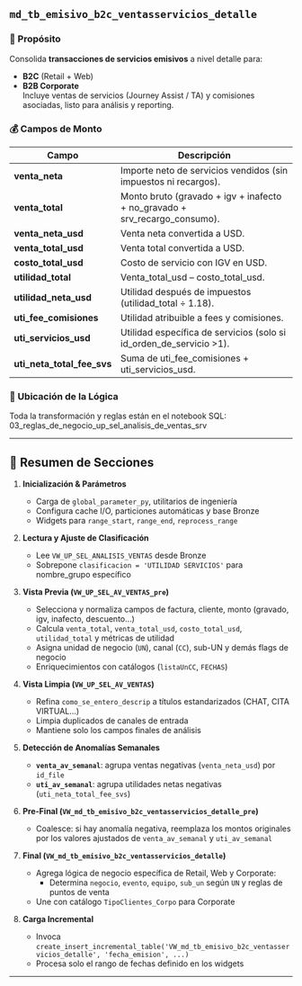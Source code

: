 ## `md_tb_emisivo_b2c_ventasservicios_detalle`

### 🔎 Propósito  
Consolida **transacciones de servicios emisivos** a nivel detalle para:
- **B2C** (Retail + Web)  
- **B2B Corporate**  
Incluye ventas de servicios (Journey Assist / TA) y comisiones asociadas, listo para análisis y reporting.

### 💰 Campos de Monto  
| Campo               | Descripción                                                              |
| ------------------- | ------------------------------------------------------------------------ |
| **venta_neta**      | Importe neto de servicios vendidos (sin impuestos ni recargos).         |
| **venta_total**     | Monto bruto (gravado + igv + inafecto + no_gravado + srv_recargo_consumo). |
| **venta_neta_usd**  | Venta neta convertida a USD.                                            |
| **venta_total_usd** | Venta total convertida a USD.                                           |
| **costo_total_usd** | Costo de servicio con IGV en USD.                                       |
| **utilidad_total**  | Venta_total_usd – costo_total_usd.                                       |
| **utilidad_neta_usd** | Utilidad después de impuestos (utilidad_total ÷ 1.18).               |
| **uti_fee_comisiones** | Utilidad atribuible a fees y comisiones.                           |
| **uti_servicios_usd** | Utilidad específica de servicios (solo si id_orden_de_servicio >1).  |
| **uti_neta_total_fee_svs** | Suma de uti_fee_comisiones + uti_servicios_usd.               |

### 📂 Ubicación de la Lógica  
Toda la transformación y reglas están en el notebook SQL:  03_reglas_de_negocio_up_sel_analisis_de_ventas_srv


---

## 📝 Resumen de Secciones

1. **Inicialización & Parámetros**  
   - Carga de `global_parameter_py`, utilitarios de ingeniería  
   - Configura cache I/O, particiones automáticas y base Bronze  
   - Widgets para `range_start`, `range_end`, `reprocess_range`

2. **Lectura y Ajuste de Clasificación**  
   - Lee `VW_UP_SEL_ANALISIS_VENTAS` desde Bronze  
   - Sobrepone `clasificacion = 'UTILIDAD SERVICIOS'` para nombre_grupo específico

3. **Vista Previa (`VW_UP_SEL_AV_VENTAS_pre`)**  
   - Selecciona y normaliza campos de factura, cliente, monto (gravado, igv, inafecto, descuento…)  
   - Calcula `venta_total`, `venta_total_usd`, `costo_total_usd`, `utilidad_total` y métricas de utilidad  
   - Asigna unidad de negocio (`UN`), canal (`CC`), sub-UN y demás flags de negocio  
   - Enriquecimientos con catálogos (`listaUnCC`, `FECHAS`)

4. **Vista Limpia (`VW_UP_SEL_AV_VENTAS`)**  
   - Refina `como_se_entero_descrip` a títulos estandarizados (CHAT, CITA VIRTUAL…)  
   - Limpia duplicados de canales de entrada  
   - Mantiene solo los campos finales de análisis

5. **Detección de Anomalías Semanales**  
   - **`venta_av_semanal`**: agrupa ventas negativas (`venta_neta_usd`) por `id_file`  
   - **`uti_av_semanal`**: agrupa utilidades netas negativas (`uti_neta_total_fee_svs`)  

6. **Pre-Final (`VW_md_tb_emisivo_b2c_ventasservicios_detalle_pre`)**  
   - Coalesce: si hay anomalía negativa, reemplaza los montos originales por los valores ajustados de `venta_av_semanal` y `uti_av_semanal`

7. **Final (`VW_md_tb_emisivo_b2c_ventasservicios_detalle`)**  
   - Agrega lógica de negocio específica de Retail, Web y Corporate:  
     - Determina `negocio`, `evento`, `equipo`, `sub_un` según `UN` y reglas de puntos de venta  
   - Une con catálogo `TipoClientes_Corpo` para Corporate

8. **Carga Incremental**  
   - Invoca `create_insert_incremental_table('VW_md_tb_emisivo_b2c_ventasservicios_detalle', 'fecha_emision', ...)`  
   - Procesa solo el rango de fechas definido en los widgets  

---
